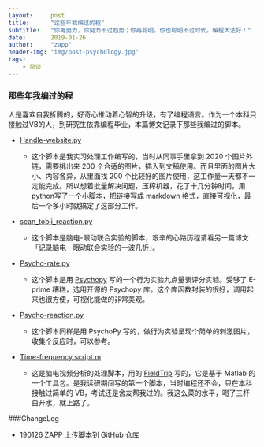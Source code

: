```yaml
---
layout:     post
title:      "这些年我编过的程"
subtitle:   "你再努力，你努力不过趋势；你再聪明，你也聪明不过时代。编程大法好！"
date:       2019-01-26
author:     "zapp"
header-img: "img/post-psychology.jpg"
tags:
    - 杂谈
---
```



### 那些年我编过的程

人是喜欢自我折腾的，好奇心推动着心智的升级，有了编程语言。作为一个本科只接触过VB的人，到研究生依靠编程毕业，本篇博文记录下那些我编过的脚本。

- [Handle-website.py](https://github.com/zapp926/Cogprog/blob/master/Handle-website.py)
    - 这个脚本是我实习处理工作编写的，当时从同事手里拿到 2020 个图片外链，需要挑出来 200 个合适的图片，插入到文稿使用。而且里面的图片大小、内容各异，从里面找 200 个比较好的图片使用，这工作量一天都不一定能完成。所以想着批量解决问题，压榨机器，花了十几分钟时间，用python写了一个小脚本，把链接写成 markdown 格式，直接可视化，最后一个多小时就搞定了这部分工作。

- [scan_tobii_reaction.py](https://github.com/zapp926/Cogprog/blob/master/scan_tobii_reaction.py)
    - 这个脚本是脑电-眼动联合实验的脚本，艰辛的心路历程请看另一篇博文「记录脑电—眼动联合实验的一波几折」。

- [Psycho-rate.py](https://github.com/zapp926/Cogprog/blob/master/Psycho-rate.py)
    - 这个脚本是用 [Psychopy](https://www.psychopy.org/) 写的一个行为实验九点量表评分实验。受够了 E-prime 糟糕，选用开源的 Psychopy 库。这个库函数封装的很好，调用起来也很方便，可视化能做的非常美观。

- [Psycho-reaction.py](https://github.com/zapp926/Cogprog/blob/master/Psycho-reaction.py)
    - 这个脚本同样是用 PsychoPy 写的，做行为实验呈现个简单的刺激图片，收集个反应时，可以参考。

- [Time-frequency script.m](https://github.com/zapp926/Cogprog)
    - 这是脑电视频分析的处理脚本，用的 [FieldTrip](http://www.fieldtriptoolbox.org/) 写的，它是基于 Matlab 的一个工具包。是我读研期间写的第一个脚本，当时编程还不会，只在本科接触过简单的 VB，考试还是舍友帮我过的。我这么菜的水平，喝了三杯白开水，就上路了。

###ChangeLog
* 190126 ZAPP 上传脚本到 GitHub 仓库



